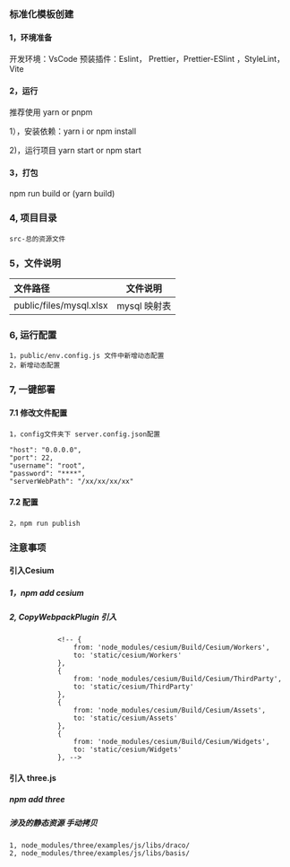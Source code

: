 ### 标准化模板创建

#### 1，环境准备

开发环境：VsCode
预装插件：Eslint， Prettier，Prettier-ESlint ，StyleLint，Vite

#### 2，运行

推荐使用 yarn or pnpm

1），安装依赖：yarn i or npm install

2)，运行项目 yarn start or npm start

#### 3，打包

npm run build or (yarn build)

### 4, 项目目录
    src-总的资源文件
    

### 5，文件说明

| 文件路径                |  文件说明  |
| :---------------------- | :--------: |
| public/files/mysql.xlsx | mysql 映射表 |

### 6, 运行配置

    1，public/env.config.js 文件中新增动态配置
    2，新增动态配置

### 7, 一键部署
#### 7.1 修改文件配置
    1，config文件夹下 server.config.json配置
    
    "host": "0.0.0.0",
    "port": 22,
    "username": "root",
    "password": "****",
    "serverWebPath": "/xx/xx/xx/xx"
#### 7.2 配置
    2，npm run publish


### 注意事项
#### 引入Cesium
##### 1，npm add cesium 
##### 2, CopyWebpackPlugin 引入
                <!-- {
                    from: 'node_modules/cesium/Build/Cesium/Workers',
                    to: 'static/cesium/Workers'
                },
                {
                    from: 'node_modules/cesium/Build/Cesium/ThirdParty',
                    to: 'static/cesium/ThirdParty'
                },
                {
                    from: 'node_modules/cesium/Build/Cesium/Assets',
                    to: 'static/cesium/Assets'
                },
                {
                    from: 'node_modules/cesium/Build/Cesium/Widgets',
                    to: 'static/cesium/Widgets'
                }, -->

####    引入 three.js
#####  npm add three
#####  涉及的静态资源 手动拷贝              
    1, node_modules/three/examples/js/libs/draco/
    2, node_modules/three/examples/js/libs/basis/

